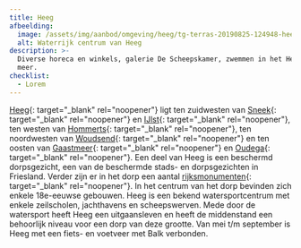 ```yaml
---
title: Heeg
afbeelding:
  image: /assets/img/aanbod/omgeving/heeg/tg-terras-20190825-124948-heeg-geenmodelverklaring-lr-3651046182.jpeg
  alt: Waterrijk centrum van Heeg
description: >-
  Diverse horeca en winkels, galerie De Scheepskamer, zwemmen in het Heeger
  meer.
checklist:
  - Lorem
---
```


[Heeg](https://nl.wikipedia.org/wiki/Heeg){: target="_blank" rel="noopener"} ligt ten zuidwesten van&nbsp;[Sneek](https://nl.wikipedia.org/wiki/Sneek_&#40;stad&#41;){: target="_blank" rel="noopener"}&nbsp;en&nbsp;[IJlst](https://nl.wikipedia.org/wiki/IJlst_&#40;stad&#41;){: target="_blank" rel="noopener"}, ten westen van&nbsp;[Hommerts](https://nl.wikipedia.org/wiki/Hommerts){: target="\_blank" rel="noopener"}, ten noordwesten van&nbsp;[Woudsend](https://nl.wikipedia.org/wiki/Woudsend){: target="\_blank" rel="noopener"}&nbsp;en ten oosten van&nbsp;[Gaastmeer](https://nl.wikipedia.org/wiki/Gaastmeer){: target="\_blank" rel="noopener"}&nbsp;en&nbsp;[Oudega](https://nl.wikipedia.org/wiki/Oudega_&#40;S%C3%BAdwest-Frysl%C3%A2n&#41;){: target="\_blank" rel="noopener"}. Een deel van Heeg is een beschermd dorpsgezicht, een van de beschermde stads- en dorpsgezichten in Friesland. Verder zijn er in het dorp een aantal&nbsp;[rijksmonumenten](https://nl.wikipedia.org/wiki/Lijst_van_rijksmonumenten_in_Heeg){: target="\_blank" rel="noopener"}. In het centrum van het dorp bevinden zich enkele 18e-eeuwse gebouwen. Heeg is een bekend watersportcentrum met enkele zeilscholen, jachthavens en scheepswerven. Mede door de watersport heeft Heeg een uitgaansleven en heeft de middenstand een behoorlijk niveau voor een dorp van deze grootte. Van mei t/m september is Heeg met een fiets- en voetveer met Balk verbonden.
